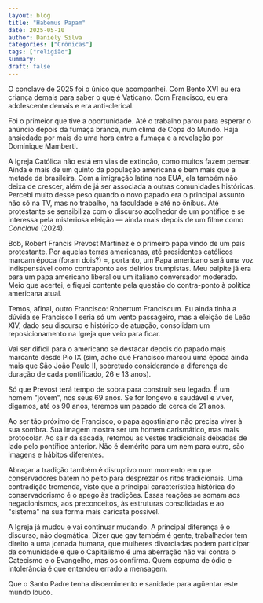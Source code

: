 ```yaml
---
layout: blog
title: "Habemus Papam"
date: 2025-05-10
author: Daniely Silva
categories: ["Crônicas"]
tags: ["religião"]
summary:
draft: false
---
```

O conclave de 2025 foi o único que acompanhei. Com Bento XVI eu era criança demais para saber o que é Vaticano. Com Francisco, eu era adolescente demais e era anti-clerical.

Foi o primeior que tive a oportunidade. Até o trabalho parou para esperar o anúncio depois da fumaça branca, num clima de Copa do Mundo. Haja ansiedade por mais de uma hora entre a fumaça e a revelação por Dominique Mamberti.

A Igreja Católica não está em vias de extinção, como muitos fazem pensar. Ainda é mais de um quinto da população americana e bem mais que a metade da brasileira. Com a imigração latina nos EUA, ela também não deixa de crescer, além de já ser associada a outras comunidades históricas. Percebi muito desse peso quando o novo papado era o principal assunto não só na TV, mas no trabalho, na faculdade e até no ônibus. Até protestante se sensibiliza com o discurso acolhedor de um pontífice e se interessa pela misteriosa eleição — ainda mais depois de um filme como *Conclave* (2024).

Bob, Robert Francis Prevost Martínez é o primeiro papa vindo de um país protestante. Por aquelas terras americanas, até presidentes católicos marcam época (foram dois?) =, portanto, um Papa americano será uma voz indispensável como contraponto aos delírios trumpistas. Meu palpite já era para um papa americano liberal ou um italiano conversador moderado. Meio que acertei, e fiquei contente pela questão do contra-ponto à política americana atual.

Temos, afinal, outro Francisco: Robertum Franciscum. Eu ainda tinha a dúvida se Francisco I seria só um vento passageiro, mas a eleição de Leão XIV, dado seu discurso e histórico de atuação, consolidam um reposicionamento na Igreja que veio para ficar.

Vai ser difícil para o americano se destacar depois do papado mais marcante desde Pio IX (sim, acho que Francisco marcou uma época ainda mais que São João Paulo II, sobretudo considerando a diferença de duração de cada pontificado, 26 e 13 anos).

Só que Prevost terá tempo de sobra para construir seu legado. É um homem "jovem", nos seus 69 anos. Se for longevo e saudável e viver, digamos, até os 90 anos, teremos um papado de cerca de 21 anos.

Ao ser tão próximo de Francisco, o papa agostiniano não precisa viver à sua sombra. Sua imagem mostra ser um homem carismático, mas mais protocolar. Ao sair da sacada, retomou as vestes tradicionais deixadas de lado pelo pontífice anterior. Não é demérito para um nem para outro, são imagens e hábitos diferentes.

Abraçar a tradição também é disruptivo num momento em que conservadores batem no peito para desprezar os ritos tradicionais. Uma contradição tremenda, visto que a principal característica histórica do conservadorismo é o apego às tradições. Essas reações se somam aos negacionismos, aos preconceitos, às estruturas consolidadas e ao "sistema" na sua forma mais caricata possível. 

A Igreja já mudou e vai continuar mudando. A principal diferença é o discurso, não dogmática. Dizer que gay também é gente, trabalhador tem direito a uma jornada humana, que mulheres divorciadas podem participar da comunidade e que o Capitalismo é uma aberração não vai contra o Catecismo e o Evangelho, mas os confirma. Quem espuma de ódio e intolerância é que entendeu errado a mensagem.

Que o Santo Padre tenha discernimento e sanidade para agüentar este mundo louco.
